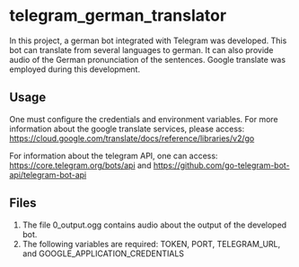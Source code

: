 # telegram_german_translator


In this project, a german bot integrated with Telegram was developed. This bot can translate from several languages to german. It can also provide audio of the German pronunciation of the sentences. Google translate was employed during this development. 

## Usage

One must configure the credentials and environment variables. For more information about the google translate services, please access: https://cloud.google.com/translate/docs/reference/libraries/v2/go

For information about the telegram API, one can access: https://core.telegram.org/bots/api and https://github.com/go-telegram-bot-api/telegram-bot-api


## Files


1. The file 0_output.ogg contains audio about the output of the developed bot.
2. The following variables are required: TOKEN, PORT, TELEGRAM_URL, and GOOGLE_APPLICATION_CREDENTIALS

